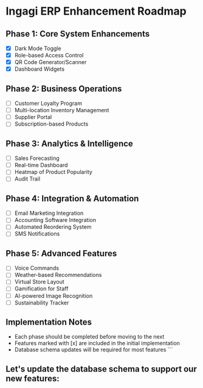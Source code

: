 # Ingagi ERP Enhancement Roadmap

## Phase 1: Core System Enhancements
- [x] Dark Mode Toggle
- [x] Role-based Access Control
- [x] QR Code Generator/Scanner
- [x] Dashboard Widgets

## Phase 2: Business Operations
- [ ] Customer Loyalty Program
- [ ] Multi-location Inventory Management
- [ ] Supplier Portal
- [ ] Subscription-based Products

## Phase 3: Analytics & Intelligence
- [ ] Sales Forecasting
- [ ] Real-time Dashboard
- [ ] Heatmap of Product Popularity
- [ ] Audit Trail

## Phase 4: Integration & Automation
- [ ] Email Marketing Integration
- [ ] Accounting Software Integration
- [ ] Automated Reordering System
- [ ] SMS Notifications

## Phase 5: Advanced Features
- [ ] Voice Commands
- [ ] Weather-based Recommendations
- [ ] Virtual Store Layout
- [ ] Gamification for Staff
- [ ] AI-powered Image Recognition
- [ ] Sustainability Tracker

## Implementation Notes
- Each phase should be completed before moving to the next
- Features marked with [x] are included in the initial implementation
- Database schema updates will be required for most features
\`\`\`

## Let's update the database schema to support our new features:
